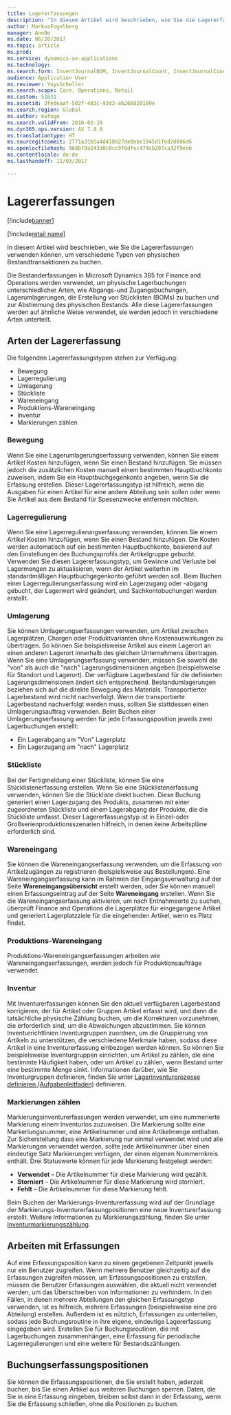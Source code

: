 ```yaml
---
title: Lagererfassungen
description: "In diesem Artikel wird beschrieben, wie Sie die Lagererfassungen verwenden können, um verschiedene Typen von physischen Bestandtransaktionen zu buchen."
author: MarkusFogelberg
manager: AnnBe
ms.date: 06/20/2017
ms.topic: article
ms.prod: 
ms.service: dynamics-ax-applications
ms.technology: 
ms.search.form: InventJournalBOM, InventJournalCount, InventJournalCountTag, InventJournalLossProfit, InventJournalMovement, InventJournalTransfer, WMSJournalTable
audience: Application User
ms.reviewer: YuyuScheller
ms.search.scope: Core, Operations, Retail
ms.custom: 51631
ms.assetid: 3fedeaaf-502f-483c-93d2-ab266828189e
ms.search.region: Global
ms.author: mafoge
ms.search.validFrom: 2016-02-28
ms.dyn365.ops.version: AX 7.0.0
ms.translationtype: HT
ms.sourcegitcommit: 2771a31b5a4d418a27de0ebe1945d1fed2d8d6d6
ms.openlocfilehash: 968bf9a243d0c0cc9f0dfec474cb207ca32f9eeb
ms.contentlocale: de-de
ms.lasthandoff: 11/03/2017

---
```


# <a name="inventory-journals"></a>Lagererfassungen

[!include[banner](../includes/banner.md)]

[!include[retail name](../includes/retail-name.md)]


In diesem Artikel wird beschrieben, wie Sie die Lagererfassungen verwenden können, um verschiedene Typen von physischen Bestandtransaktionen zu buchen.

Die Bestanderfassungen in Microsoft Dynamics 365 for Finance and Operations werden verwendet, um physische Lagerbuchungen unterschiedlicher Arten, wie Abgangs-und Zugangsbuchungen, Lagerumlagerungen, die Erstellung von Stücklisten (BOMs) zu buchen und zur Abstimmung des physischen Bestands. Alle diese Lagererfassungen werden auf ähnliche Weise verwendet, sie werden jedoch in verschiedene Arten unterteilt.

## <a name="types-of-inventory-journals"></a>Arten der Lagererfassung
Die folgenden Lagererfassungstypen stehen zur Verfügung:

-   Bewegung
-   Lagerregulierung
-   Umlagerung
-   Stückliste
-   Wareneingang
-   Produktions-Wareneingang
-   Inventur
-   Markierungen zählen

### <a name="movement"></a>Bewegung

Wenn Sie eine Lagerumlagerungserfassung verwenden, können Sie einem Artikel Kosten hinzufügen, wenn Sie einen Bestand hinzufügen. Sie müssen jedoch die zusätzlichen Kosten manuell einem bestimmten Hauptbuchkonto zuweisen, indem Sie ein Hauptbuchgegenkonto angeben, wenn Sie die Erfassung erstellen. Dieser Lagererfassungstyp ist hilfreich, wenn die Ausgaben für einen Artikel für eine andere Abteilung sein sollen oder wenn Sie Artikel aus dem Bestand für Spesenzwecke entfernen möchten.

### <a name="inventory-adjustment"></a>Lagerregulierung

Wenn Sie eine Lagerregulierungserfassung verwenden, können Sie einem Artikel Kosten hinzufügen, wenn Sie einen Bestand hinzufügen. Die Kosten werden automatisch auf ein bestimmten Hauptbuchkonto, basierend auf den Einstellungen des Buchungsprofils der Artikelgruppe gebucht. Verwenden Sie diesen Lagererfassungstyp, um Gewinne und Verluste bei Lagermengen zu aktualisieren, wenn der Artikel weiterhin im standardmäßigen Hauptbuchgegenkonto geführt werden soll. Beim Buchen einer Lagerregulierungserfassung wird ein Lagerzugang oder -abgang gebucht, der Lagerwert wird geändert, und Sachkontobuchungen werden erstellt.

### <a name="transfer"></a>Umlagerung

Sie können Umlagerungserfassungen verwenden, um Artikel zwischen Lagerplätzen, Chargen oder Produktvarianten ohne Kostenauswirkungen zu übertragen. So können Sie beispielsweise Artikel aus einem Lagerort an einen anderen Lagerort innerhalb des gleichen Unternehmens übertragen. Wenn Sie eine Umlagerungserfassung verwenden, müssen Sie sowohl die "von" als auch die "nach" Lagerungsdimensionen angeben (beispielsweise für Standort und Lagerort). Der verfügbare Lagerbestand für die definierten Lagerungsdimensionen ändert sich entsprechend. Bestandumlagerungen beziehen sich auf die direkte Bewegung des Materials. Transportierter Lagerbestand wird nicht nachverfolgt. Wenn der transportierte Lagerbestand nachverfolgt werden muss, sollten Sie stattdessen einen Umlagerungsauftrag verwenden. Beim Buchen einer Umlagerungserfassung werden für jede Erfassungsposition jeweils zwei Lagerbuchungen erstellt:

-   Ein Lagerabgang am "Von" Lagerplatz
-   Ein Lagerzugang am "nach" Lagerplatz

### <a name="bom"></a>Stückliste

Bei der Fertigmeldung einer Stückliste, können Sie eine Stücklistenerfassung erstellen. Wenn Sie eine Stücklistenerfassung verwenden, können Sie die Stückliste direkt buchen. Diese Buchung generiert einen Lagerzugang des Produkts, zusammen mit einer zugeordneten Stückliste und einem Lagerabgang der Produkte, die die Stückliste umfasst. Dieser Lagererfassungstyp ist in Einzel-oder Großserienproduktionsszenarien hilfreich, in denen keine Arbeitspläne erforderlich sind.

### <a name="item-arrival"></a>Wareneingang

Sie können die Wareneingangserfassung verwenden, um die Erfassung von Artikelzugängen zu registrieren (beispielsweise aus Bestellungen). Eine Wareneingangserfassung kann im Rahmen der Eingangsverwaltung auf der Seite **Wareneingangsübersicht** erstellt werden, oder Sie können manuell einen Erfassungseintrag auf der Seite **Wareneingang** erstellen. Wenn Sie die Wareneingangserfassung aktivieren, um nach Entnahmeorte zu suchen, überprüft Finance and Operations die Lagerplätze für eingegangene Artikel und generiert Lagerplatzziele für die eingehenden Artikel, wenn es Platz findet.

### <a name="production-input"></a>Produktions-Wareneingang

Produktions-Wareneingangserfassungen arbeiten wie Wareneingangserfassungen, werden jedoch für Produktionsaufträge verwendet.

### <a name="counting"></a>Inventur

Mit Inventurerfassungen können Sie den aktuell verfügbaren Lagerbestand korrigieren, der für Artikel oder Gruppen Artikel erfasst wird, und dann die tatsächliche physische Zählung buchen, um die Korrekturen vorzunehmen, die erforderlich sind, um die Abweichungen abzustimmen. Sie können Inventurrichtlinien Inventurgruppen zuordnen, um die Gruppierung von Artikeln zu unterstützen, die verschiedene Merkmale haben, sodass diese Artikel in eine Inventurerfassung einbezogen werden können. So können Sie beispielsweise Inventurgruppen einrichten, um Artikel zu zählen, die eine bestimmte Häufigkeit haben, oder um Artikel zu zählen, wenn Bestand unter eine bestimmte Menge sinkt. Informationen darüber, wie Sie Inventurgruppen definieren, finden Sie unter [Lagerinventurprozesse definieren (Aufgabenleitfaden)](tasks/define-inventory-counting-processes.md) definieren.

### <a name="tag-counting"></a>Markierungen zählen

Markierungsinventurerfassungen werden verwendet, um eine nummerierte Markierung einem Inventurlos zuzuweisen. Die Markierung sollte eine Markeriungsnummer, eine Artikelnummer und eine Artikelmenge enthalten. Zur Sicherstellung dass eine Markierung nur einmal verwendet wird und alle Markierungen verwendet werden, sollte jede Artikelnummer über einen eindeutige Satz Markierungen verfügen, der einen eigenen Nummernkreis enthält. Drei Statuswerte können für jede Markierung festgelegt werden:

-   **Verwendet** – Die Artikelnummer für diese Markierung wird gezählt.
-   **Storniert** – Die Artikelnummer für diese Markierung wird storniert.
-   **Fehlt** – Die Artikelnummer für diese Markierung fehlt.

Beim Buchen der Markierungs-Inventurerfassung wird auf der Grundlage der Markierungs-Inventurerfassungpositionen eine neue Inventurerfassung erstellt. Weitere Informationen zu Markierungszählung, finden Sie unter [Inventurmarkierungszählung](inventory-tag-counting.md).

## <a name="working-with-journals"></a>Arbeiten mit Erfassungen
Auf eine Erfassungsposition kann zu einem gegebenen Zeitpunkt jeweils nur ein Benutzer zugreifen. Wenn mehrere Benutzer gleichzeitig auf die Erfassungen zugreifen müssen, um Erfassungspositionen zu erstellen, müssen die Benutzer Erfassungen auswählen, die aktuell nicht verwendet werden, um das Überschreiben von Informationen zu verhindern. In den Fällen, in denen mehrere Abteilungen den gleichen Erfassungstyp verwenden, ist es hilfreich, mehrere Erfassungen (beispielsweise eine pro Abteilung) erstellen. Außerdem ist es nützlich, Erfassungen zu unterteilen, sodass jede Buchungsroutine in ihre eigene, eindeutige Lagererfassung eingegeben wird. Erstellen Sie für Buchungsroutinen, die mit Lagerbuchungen zusammenhängen, eine Erfassung für periodische Lagerregulierungen und eine weitere für Bestandszählungen.

## <a name="posting-journal-lines"></a>Buchungserfassungspositionen
Sie können die Erfassungspositionen, die Sie erstellt haben, jederzeit buchen, bis Sie einen Artikel aus weiteren Buchungen sperren. Daten, die Sie in eine Erfassung eingeben, bleiben selbst dann in der Erfassung, wenn Sie die Erfassung schließen, ohne die Positionen zu buchen.

